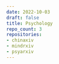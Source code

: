 ```yaml
---
date: 2022-10-03
draft: false
title: Psychology
repo_count: 3
repositories:
- chinaxiv
- mindrxiv
- psyarxiv
---
```



